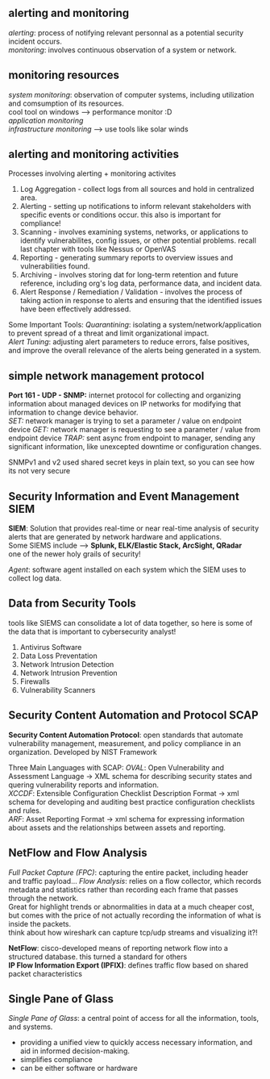 ## alerting and monitoring ##
_alerting_: process of notifying relevant personnal as a potential security incident occurs. <br>
_monitoring_: involves continuous observation of a system or network. <br>
## monitoring resources ##
_system monitoring_: observation of computer systems, including utilization and comsumption of its resources. <br>
cool tool on windows --> performance monitor :D <br>
_application monitoring_<br>
_infrastructure monitoring_   --> use tools like solar winds <br>
## alerting and monitoring activities ##
Processes involving alerting + monitoring activites
1. Log Aggregation - collect logs from all sources and hold in centralized area.
2. Alerting - setting up notifications to inform relevant stakeholders with specific events or conditions occur. this also is important for compliance!
3. Scanning - involves examining systems, networks, or applications to identify vulnerabilites, config issues, or other potential problems. recall last chapter with tools like Nessus or OpenVAS
4. Reporting - generating summary reports to overview issues and vulnerabilities found.
5. Archiving - involves storing dat for long-term retention and future reference, including org's log data, performance data, and incident data. 
6. Alert Response / Remediation / Validation - involves the process of taking action in response to alerts and ensuring that the identified issues have been effectively addressed.

Some Important Tools:
_Quarantining_: isolating a system/network/application to prevent spread of a threat and limit organizational impact.<br>
_Alert Tuning_: adjusting alert parameters to reduce errors, false positives, and improve the overall relevance of the alerts being generated in a system. <br>
## simple network management protocol ##
__Port 161 - UDP - SNMP:__ internet protocol for collecting and organizing information about managed devices on IP networks for modifying that information to change device behavior. <br>
_SET:_ network manager is trying to set a parameter / value on endpoint device
_GET:_ network manager is requesting to see a parameter / value from endpoint device
_TRAP:_ sent async from endpoint to manager, sending any significant information, like unexcepted downtime or configuration changes.

SNMPv1 and v2 used shared secret keys in plain text, so you can see how its not very secure
## Security Information and Event Management SIEM ##
__SIEM__: Solution that provides real-time or near real-time analysis of security alerts that are generated by network hardware and applications. <br>
Some SIEMS include --> __Splunk, ELK/Elastic Stack, ArcSight, QRadar__ <br>
one of the newer holy grails of security! <br>

*Agent*: software agent installed on each system which the SIEM uses to collect log data. <br>
## Data from Security Tools ##
tools like SIEMS can consolidate a lot of data together, so here is some of the data that is important to cybersecurity analyst!
1. Antivirus Software
2. Data Loss Preventation
3. Network Intrusion Detection
4. Network Intrusion Prevention
5. Firewalls
6. Vulnerability Scanners
## Security Content Automation and Protocol SCAP ##
__Security Content Automation Protocol__: open standards that automate vulnerability management, measurement, and policy compliance in an organization. Developed by NIST Framework <br>

Three Main Languages with SCAP:
_OVAL_: Open Vulnerability and Assessment Language -> XML schema for describing security states and quering vulnerability reports and information. <br>
_XCCDF_: Extensible Configuration Checklist Description Format -> xml schema for developing and auditing best practice configuration checklists and rules.<br>
_ARF_: Asset Reporting Format -> xml schema for expressing information about assets and the relationships between assets and reporting. <br>
## NetFlow and Flow Analysis ##
_Full Packet Capture (FPC)_: capturing the entire packet, including header and traffic payload...
_Flow Analysis_: relies on a flow collector, which records metadata and statistics rather than recording each frame that passes through the network. <br>
Great for highlight trends or abnormalities in data at a much cheaper cost, but comes with the price of not actually recording the information of what is inside the packets. <br>
think about how wireshark can capture tcp/udp streams and visualizing it?! <br>

__NetFlow__: cisco-developed means of reporting network flow into a structured database. this turned a standard for others <br>
__IP Flow Information Export (IPFIX)__: defines traffic flow based on shared packet characteristics <br>
## Single Pane of Glass ##
_Single Pane of Glass_: a central point of access for all the information, tools, and systems.
- providing a unified view to quickly access necessary information, and aid in informed decision-making.
- simplifies compliance
- can be either software or hardware